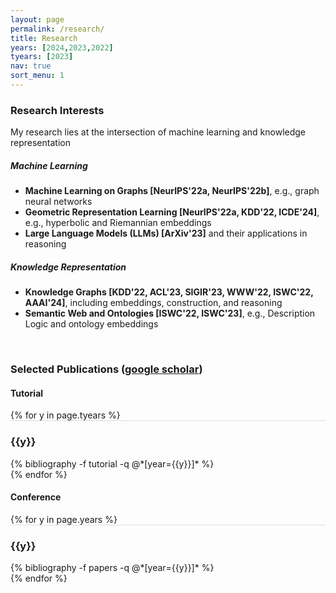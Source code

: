 ```yaml
---
layout: page
permalink: /research/
title: Research
years: [2024,2023,2022]
tyears: [2023]
nav: true
sort_menu: 1
---
```


### Research Interests

My research lies at the intersection of machine learning and knowledge representation

##### Machine Learning 

- **Machine Learning on Graphs [NeurIPS'22a, NeurIPS'22b]**, e.g., graph neural networks
- **Geometric Representation Learning [NeurIPS'22a, KDD'22, ICDE'24]**, e.g., hyperbolic and Riemannian embeddings 
- **Large Language Models (LLMs) [ArXiv'23]** and their applications in reasoning

##### Knowledge Representation

- **Knowledge Graphs [KDD'22, ACL'23, SIGIR'23, WWW'22, ISWC'22, AAAI'24]**, including embeddings, construction, and reasoning
- **Semantic Web and Ontologies [ISWC'22, ISWC'23]**, e.g., Description Logic and ontology embeddings

<br/>

### Selected Publications ([google scholar](https://scholar.google.com/citations?user=lmBXicIAAAAJ))



#### Tutorial
<div class="publications">
<!-- <br/> -->
{% for y in page.tyears %}
  <div class="row m-0 p-0" style="border-top: 1px solid #ddd; flex-direction: row-reverse;">
    <div class="col-sm-1 mt-2 p-0 pr-1">
      <h3 class="bibliography-year">{{y}}</h3>
    </div>
    <div class="col-sm-11 p-0">
      {% bibliography -f tutorial -q @*[year={{y}}]* %}
    </div>
  </div>
{% endfor %}
</div>

#### Conference 

<div class="publications">
{% for y in page.years %}
  <div class="row m-0 p-0" style="border-top: 1px solid #ddd; flex-direction: row-reverse;">
    <div class="col-sm-1 mt-2 p-0 pr-1">
      <h3 class="bibliography-year">{{y}}</h3>
    </div>
    <div class="col-sm-11 p-0">
      {% bibliography -f papers -q @*[year={{y}}]* %}
    </div>
  </div>
{% endfor %}
</div>
